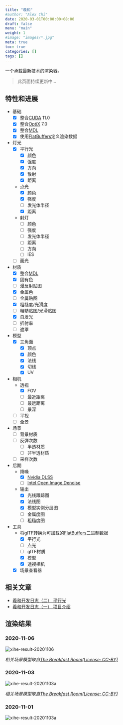 ```yaml
---
title: "羲和"
#author: "Alex Chi"
date: 2020-03-01T00:00:00+08:00
draft: false
menu: "main"
weight: 1
#image: "images/*.jpg"
meta: true
toc: true
categories: []
tags: []
---
```


一个承载最新技术的渲染器。

> 此页面持续更新中...

## 特性和进展

* 基础
    * [x] 整合[CUDA] 11.0
    * [x] 整合[OptiX] 7.0
    * [x] 整合[MDL]
    * [x] 使用[FlatBuffers]定义渲染数据
* 灯光
    * [x] 平行光
        * [x] 颜色
        * [x] 强度
        * [x] 方向
        * [x] 散射
        * [x] 距离
    * 点光
        * [x] 颜色
        * [x] 强度
        * [ ] 发光体半径
        * [x] 距离
    * 射灯
        * [ ] 颜色
        * [ ] 强度
        * [ ] 发光体半径
        * [ ] 距离
        * [ ] 方向
        * [ ] IES
    * [ ] 面光
* 材质
    * [x] 整合[MDL]
    * [x] 固有色
    * [ ] 漫反射贴图
    * [x] 金属色
    * [ ] 金属贴图
    * [x] 粗糙度/光滑度
    * [ ] 粗糙贴图/光滑贴图
    * [x] 自发光
    * [ ] 折射率
    * [ ] 遮罩
* 模型
    * [x] 三角面
        * [x] 顶点
        * [x] 颜色
        * [x] 法线
        * [x] 切线
        * [x] UV
* 相机
    * 透视
        * [x] FOV
        * [ ] 最近距离
        * [ ] 最远距离
        * [ ] 景深
    * [ ] 平视
    * [ ] 全景
* 场景
    * [ ] 背景材质
    * [ ] 反弹次数
        * [ ] 半透材质
        * [ ] 非半透材质
    * [ ] 采样次数
* 后期
    * 降噪
        * [x] [Nvidia DLSS]
        * [ ] [Intel Open Image Denoise]
    * 输出
        * [x] 光线跟踪图
        * [x] 法线图
        * [x] 模型实例分层图
        * [ ] 金属度图
        * [ ] 粗糙度图
* 工具
    * 将glTF转换为可加载的[FlatBuffers]二进制数据
        * [x] 平行光
        * [ ] 点光
        * [ ] glTF材质
        * [x] 模型
        * [x] 透视相机
    * [x] 场景查看器

## 相关文章

* [羲和开发日志（二） 平行光](/posts/xihe-development-log-2-direction-light)
* [羲和开发日志（一） 项目介绍](/posts/xihe-development-log-1st-intro)

## 渲染结果

### 2020-11-06

![xihe-result-20201106](/images/xihe-result-20201106.jpg)

*相关场景模型取自[The Breakfast Room(License: CC-BY)](https://blendswap.com/blend/13363)*

### 2020-11-03

![xihe-result-20201103a](/images/xihe-result-20201103a.jpg)

*相关场景模型取自[The Breakfast Room(License: CC-BY)](https://blendswap.com/blend/13363)*

### 2020-11-01

![xihe-result-20201103a](/images/xihe-intro-result.jpg)

[CUDA]: https://developer.nvidia.com/cuda-toolkit
[OptiX]: https://developer.nvidia.com/optix
[MDL]: https://www.nvidia.com/en-us/design-visualization/technologies/material-definition-language/
[FlatBuffers]: https://google.github.io/flatbuffers/
[Nvidia DLSS]: https://developer.nvidia.com/dlss
[Intel Open Image Denoise]: https://www.openimagedenoise.org/

